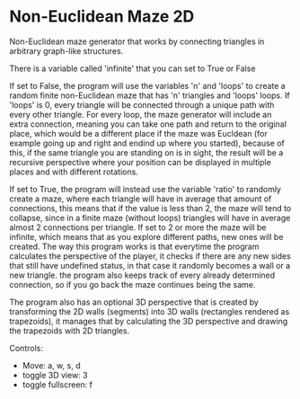 # Non-Euclidean Maze 2D
Non-Euclidean maze generator that works by connecting triangles in arbitrary graph-like structures.

There is a variable called 'infinite' that you can set to True or False

If set to False, the program will use the variables 'n' and 'loops' to create a random finite non-Euclidean maze that has 'n' triangles and 'loops' loops.
If 'loops' is 0, every triangle will be connected through a unique path with every other triangle.
For every loop, the maze generator will include an extra connection, meaning you can take one path and return to the original place, which would be a different place if the maze was Eucldean (for example going up and right and endind up where you started), because of this, if the same triangle you are standing on is in sight, the result will be a recursive perspective where your position can be displayed in multiple places and with different rotations.

If set to True, the program will instead use the variable 'ratio' to randomly create a maze, where each triangle will have in average that amount of connections, this means that if the value is less than 2, the maze will tend to collapse, since in a finite maze (without loops) triangles will have in average almost 2 connections per triangle.
If set to 2 or more the maze will be infinite, which means that as you explore different paths, new ones will be created.
The way this program works is that everytime the program calculates the perspective of the player, it checks if there are any new sides that still have undefined status, in that case it randomly becomes a wall or a new triangle. the program also keeps track of every already determined connection, so if you go back the maze continues being the same.

The program also has an optional 3D perspective that is created by transforming the 2D walls (segments) into 3D walls (rectangles rendered as trapezoids), it manages that by calculating the 3D perspective and drawing the trapezoids with 2D triangles.

Controls:
* Move: a, w, s, d
* toggle 3D view: 3
* toggle fullscreen: f
